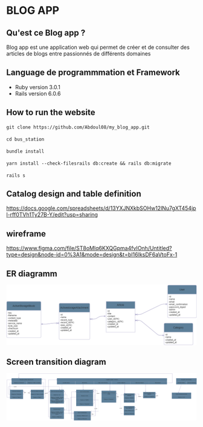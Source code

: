 # BLOG APP

## Qu'est ce Blog app ?
Blog app est une application web qui permet de créer et de consulter des articles de blogs entre passionnés de différents domaines

## Language de programmmation et Framework
* Ruby version
3.0.1
* Rails version
6.0.6

## How to run the website

``` 
git clone https://github.com/Abdoul08/my_blog_app.git
 
cd bus_station

bundle install

yarn install --check-filesrails db:create && rails db:migrate

rails s
```

## Catalog design and table definition
https://docs.google.com/spreadsheets/d/13YXJNXkbSOHw12lNu7gXT454jpl-rff0TVh1Ty27B-Y/edit?usp=sharing

## wireframe
https://www.figma.com/file/ST8oMlq6KXQGpma4fvIOnh/Untitled?type=design&node-id=0%3A1&mode=design&t=bI16IksDF6aVtoFx-1

## ER diagramm
![ER diagram](ER_diagram.png)

## Screen transition diagram

![Screen transition diagram](screen_transition_diagram.png)